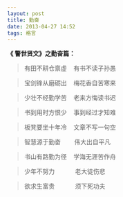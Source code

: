 ```yaml
---
layout: post
title: 勤奋 
date: 2013-04-27 14:52
tags: 格言 
---
```


**《 警世贤文》之勤奋篇：**

> 有田不耕仓禀虚&nbsp;&nbsp;&nbsp;&nbsp;有书不读子孙愚

> 宝剑锋从磨砺出&nbsp;&nbsp;&nbsp;&nbsp;梅花香自苦寒来

> 少壮不经勤学苦&nbsp;&nbsp;&nbsp;&nbsp;老来方悔读书迟

> 书到用时方恨少&nbsp;&nbsp;&nbsp;&nbsp;事到经过才知难

> 板凳要坐十年冷&nbsp;&nbsp;&nbsp;&nbsp;文章不写一句空

> 智慧源于勤奋&nbsp;&nbsp;&nbsp;&nbsp;&nbsp;&nbsp;&nbsp;&nbsp;伟大出自平凡

> 书山有路勤为径&nbsp;&nbsp;&nbsp;&nbsp;学海无涯苦作舟

> 少年不努力&nbsp;&nbsp;&nbsp;&nbsp;&nbsp;&nbsp;&nbsp;&nbsp;&nbsp;&nbsp;&nbsp;&nbsp;老大徒伤悲

> 欲求生富贵&nbsp;&nbsp;&nbsp;&nbsp;&nbsp;&nbsp;&nbsp;&nbsp;&nbsp;&nbsp;&nbsp;&nbsp;须下死功夫
